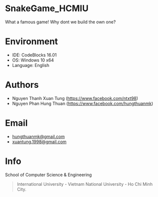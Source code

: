# SnakeGame_HCMIU
What a famous game! Why dont we build the own one?
# Environment
  + IDE: CodeBlocks 16.01
  + OS: Windows 10 x64
  + Language: English
# Authors
  + Nguyen Thanh Xuan Tung (https://www.facebook.com/ntxt98)
  + Nguyen Phan Hung Thuan (https://www.facebook.com/hungthuanmk)
# Email
  + hungthuanmk@gmail.com
  + xuantung.1998@gmail.com
# Info
School of Computer Science & Engineering
> International University - Vietnam National University - Ho Chi Minh City.
